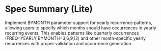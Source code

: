# Spec Summary (Lite)

Implement BYMONTH parameter support for yearly recurrence patterns, allowing users to specify which months should have occurrences in yearly recurring events. This enables patterns like quarterly occurrences (FREQ=YEARLY;BYMONTH=3,6,9,12) and other month-specific yearly recurrences with proper validation and occurrence generation.